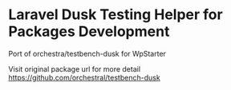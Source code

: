 Laravel Dusk Testing Helper for Packages Development
==============

Port of orchestra/testbench-dusk for WpStarter

Visit original package url for more detail https://github.com/orchestral/testbench-dusk
